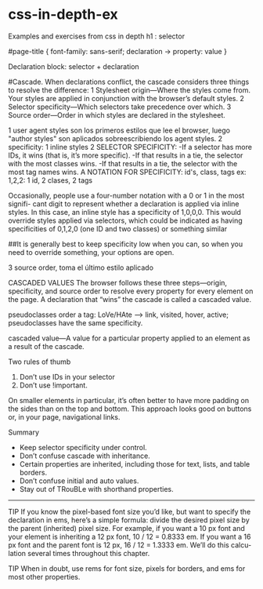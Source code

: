 # css-in-depth-ex
Examples and exercises from css in depth
 h1 : selector

 #page-title {
  font-family: sans-serif;   declaration -> property: value
}

Declaration  block: selector + declaration


#Cascade. 
When declarations conflict, the cascade considers three things to resolve the difference:
1 Stylesheet origin—Where the styles come from. Your styles are applied in conjunction with the browser’s default styles.
2 Selector specificity—Which selectors take precedence over which.
3 Source order—Order in which styles are declared in the stylesheet.

1 user agent styles son los primeros estilos que lee el browser, luego "author styles" son aplicados sobreescribiendo los agent styles.
2 specificity: 
    1 inline styles
    2 SELECTOR SPECIFICITY:
        -If a selector has more IDs, it wins (that is, it’s more specific).
        -If that results in a tie, the selector with the most classes wins.
        -If that results in a tie, the selector with the most tag names wins. 
        A NOTATION FOR SPECIFICITY: id's, class, tags
        ex: 1,2,2: 1 id, 2 clases, 2 tags

Occasionally, people use a four-number notation with a 0 or 1 in the most signifi-
cant digit to represent whether a declaration is applied via inline styles. In this case, an
inline style has a specificity of 1,0,0,0. This would override styles applied via selectors,
which could be indicated as having specificities of 0,1,2,0 (one ID and two classes) or
something similar      

##It is generally best to keep specificity low when you can, so when you need to override something, your options are open.        

3 source order, toma el último estilo aplicado

CASCADED VALUES
The browser follows these three steps—origin, specificity, and source order to resolve every property for every element on the page. A declaration that “wins” the cascade is called a cascaded value.

pseudoclasses order a tag: LoVe/HAte --> link, visited, hover, active; pseudoclasses have the same specificity.


cascaded value—A value for a particular property applied to an element as a
result of the cascade.


Two rules of thumb

1. Don’t use IDs in your selector
2. Don’t use !important.


On smaller elements in particular, it’s often better to have more padding on the sides than on the top and bottom. This approach looks good on buttons or, in your page, navigational links.

Summary
* Keep selector specificity under control.
* Don’t confuse cascade with inheritance.
* Certain properties are inherited, including those for text, lists, and table borders.
* Don’t confuse initial and auto values.
* Stay out of TRouBLe with shorthand properties.

------------
TIP If you know the pixel-based font size you’d like, but want to specify the
declaration in ems, here’s a simple formula: divide the desired pixel size by
the parent (inherited) pixel size. For example, if you want a 10 px font and
your element is inheriting a 12 px font, 10 / 12 = 0.8333 em. If you want a 16
px font and the parent font is 12 px, 16 / 12 = 1.3333 em. We’ll do this calcu-
lation several times throughout this chapter.

TIP When in doubt, use rems for font size, pixels for borders, and ems for
most other properties.